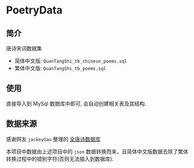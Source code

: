 # PoetryData

## 简介

唐诗宋词数据集

- 简体中文版: `QuanTangShi_tb_chinese_poems.sql`
- 繁体中文版: `QuanTangShi_tb_poems.sql`


## 使用

直接导入到 MySql 数据库中即可, 会自动创建相关表及其结构.


## 数据来源

感谢网友 `jackeyGao` 整理的 [全唐诗数据库](https://github.com/chinese-poetry/chinese-poetry)

本项目中数据由上述项目中的 `json` 数据转换而来，且简体中文版数据去除了繁体转换过程中的错别字符(否则无法插入到数据库).